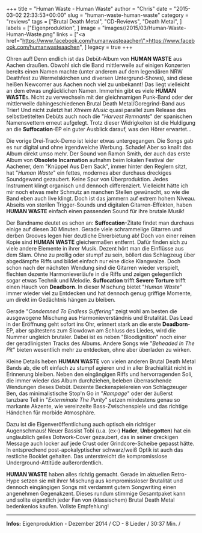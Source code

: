 +++
title = "Human Waste - Human Waste"
author = "Chris"
date = "2015-03-02 22:33:53+00:00"
slug = "human-waste-human-waste"
category = "reviews"
tags = ["Brutal Death Metal", "CD-Reviews", "Death Metal", ]
labels = ["Eigenproduktion", ]
image = "images//2015/03/Human-Waste-Human-Waste.png"
links = ["<a href=\"https://www.facebook.com/humanwasteaachen\">https://www.facebook.com/humanwasteaachen</a>", ]
legacy = true
+++

Ohren auf! Denn endlich ist das Debüt-Album von **HUMAN WASTE** aus Aachen draußen. Obwohl sich die Band mittlerweile auf einigen Konzerten bereits einen Namen machte (unter anderem auf dem legendären NRW Deathfest zu Wermelskirchen und diversen Untergrund-Shows), sind diese heißen Newcomer aus Aachen noch viel zu unbekannt! Das liegt vielleicht an dem etwas unglücklichen Namen. Immerhin gibt es viele **HUMAN WASTE**s. Nicht zu verwechseln mit der gleichnamigen Punk-Band oder der mittlerweile dahingeschiedenen Brutal Death Metal/Goregrind-Band aus Trier! Und nicht zuletzt hat _Xtreem Music_ quasi parallel zum Release des selbstbetitelten Debüts auch noch die "_Harvest Remnants_" der spanischen Namensvettern erneut aufgelegt. Trotz dieser Widrigkeiten ist die Huldigung an die **Suffocation**-EP ein guter Ausblick darauf, was den Hörer erwartet...

Die vorige Drei-Track-Demo ist leider etwas untergegangen. Die Songs gab es nur digital und ohne irgendwelche Werbung. Schade! Aber so knallt das Album direkt umso mehr. Der Sound von Ramon Smith, der auch das erste Album von **Obsolete Incarnation** aufnahm beim lokalen Festival der Aachener, dem "Knüppel Aus Dem Sack", immer hinter den Reglern sitzt, hat "_Human Waste_" ein fettes, modernes aber durchaus dreckiges Soundgewand gezaubert. Keine Spur von Überproduktion. Jedes Instrument klingt organisch und dennoch differenziert. Vielleicht hätte ich mir noch etwas mehr Schmutz an manchen Stellen gewünscht, so wie die Band eben auch live klingt. Doch ist das jammern auf extrem hohem Niveau. Abseits von sterilen Trigger-Sounds und digitalen Gitarren-Effekten, haben **HUMAN WASTE** einfach einen passenden Sound für ihre brutale Musik!

Der Bandname deutet es schon an: **Suffocation**-Zitate findet man durchaus einige auf diesen 30 Minuten. Gerade viele schrammelige Gitarren und derben Grooves legen hier deutliche Ehrerbietung ab! Doch von einer reinen Kopie sind **HUMAN WASTE** gleichermaßen entfernt. Dafür finden sich zu viele andere Elemente in ihrer Musik. Dezent hört man die Einflüsse aus dem Slam. Ohne zu prollig oder stumpf zu sein, böllert das Schlagzeug über abgedämpfte Riffs und bildet einfach nur eine dicke Klangwalze. Doch schon nach der nächsten Wendung sind die Gitarren wieder verspielt, flechten dezente Harmonieverläufe in die Riffs und zeigen gelegentlich sogar etwas Technik und Melodie. **Suffocation** trifft **Severe Torture** trifft einen Hauch von **Deadborn**. In dieser Mischung bietet "_Human Waste_" immer wieder viel zu Entdecken und hat dennoch genug griffige Momente, um direkt im Gedächtnis hängen zu bleiben.

Gerade "_Condemned To Endless Suffering_" zeigt wohl am besten die ausgewogene Mischung aus Harmonieverständnis und Brutalität. Das Lead in der Eröffnung geht sofort ins Ohr, erinnert stark an die erste **Deadborn**-EP, aber spätestens zum Slowdown am Schluss des Liedes, wird die Nummer ungleich brutaler. Dabei ist es neben "Bloodignition" noch einer der geradlinigsten Tracks des Albums. Andere Songs wie "_Beheaded In The Pit_" bieten wesentlich mehr zu entdecken, ohne aber überladen zu wirken.

Kleine Details heben **HUMAN WASTE** von vielen anderen Brutal Death Metal Bands ab, die oft einfach zu stumpf agieren und in aller Brachialität nicht in Erinnerung bleiben. Neben den eingängigen Riffs und hervorragenden Soli, die immer wieder das Album durchziehen, beleben überraschende Wendungen dieses Debüt. Dezente Beckenspielereien von Schlagzeuger Ben, das minimalistische Stop'n Go in "_Rampage_" oder der äußerst tanzbare Teil in "_Exterminate The Purity_" setzen mindestens genau so markante Akzente, wie vereinzelte Bass-Zwischenspiele und das richtige Händchen für morbide Atmosphäre.

Dazu ist die Eigenveröffentlichung auch optisch ein richtiger Augenschmaus! Neuer Bassist Tobi (u.a. (ex-) **Hader**, **Unbegotten**) hat ein unglaublich geiles Dotwork-Cover gezaubert, das in seiner dreckigen Message auch locker auf jede Crust oder Grindcore-Scheibe gepasst hätte. In entsprechend post-apokalyptischer schwarz/weiß Optik ist auch das restliche Booklet gehalten. Das unterstreicht die kompromisslose Underground-Attitüde außerordentlich.

**HUMAN WASTE** haben alles richtig gemacht. Gerade im aktuellen Retro-Hype setzen sie mit ihrer Mischung aus kompromissloser Brutalität und dennoch eingängigen Songs mit verdammt gutem Songwriting einen angenehmen Gegenakzent. Dieses rundum stimmige Gesamtpaket kann und sollte eigentlich jeder Fan von (klassischem) Brutal Death Metal bedenkenlos kaufen. Vollste Empfehlung!



---
**Infos:**
Eigenproduktion - Dezember 2014 / 
CD - 8 Lieder / 30:37 Min. / 
